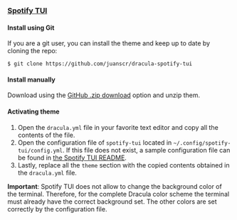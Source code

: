 ### [Spotify TUI](https://github.com/Rigellute/spotify-tui)

#### Install using Git

If you are a git user, you can install the theme and keep up to date by cloning
the repo:

    $ git clone https://github.com/juanscr/dracula-spotify-tui

#### Install manually

Download using the [GitHub .zip
download](https://github.com/juanscr/dracula-spotify-tui/archive/master.zip)
option and unzip them.

#### Activating theme

1. Open the `dracula.yml` file in your favorite text editor and copy all the
   contents of the file.
2. Open the configuration file of `spotify-tui` located in
   `~/.config/spotify-tui/config.yml`. If this file does not exist, a sample
   configuration file can be found in [the Spotify TUI
   README](https://github.com/Rigellute/spotify-tui#configuration).
3. Lastly, replace all the `theme` section with the copied contents obtained in
   the `dracula.yml` file.

__Important__: Spotify TUI does not allow to change the background color of the
terminal. Therefore, for the complete Dracula color scheme the terminal must
already have the correct background set. The other colors are set correctly by
the configuration file.
